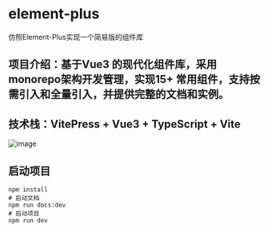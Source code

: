 
# element-plus
仿照Element-Plus实现一个简易版的组件库
## 项目介绍：基于Vue3 的现代化组件库，采用monorepo架构开发管理，实现15+ 常用组件，支持按需引入和全量引入，并提供完整的文档和实例。

## 技术栈：VitePress + Vue3 + TypeScript + Vite
![image](https://github.com/user-attachments/assets/ba9a4269-33b6-4d8f-92b4-31b834fd9a40)

## 启动项目
```shell
npm install
# 启动文档
npm run docs:dev
# 启动项目
npm run dev
```

